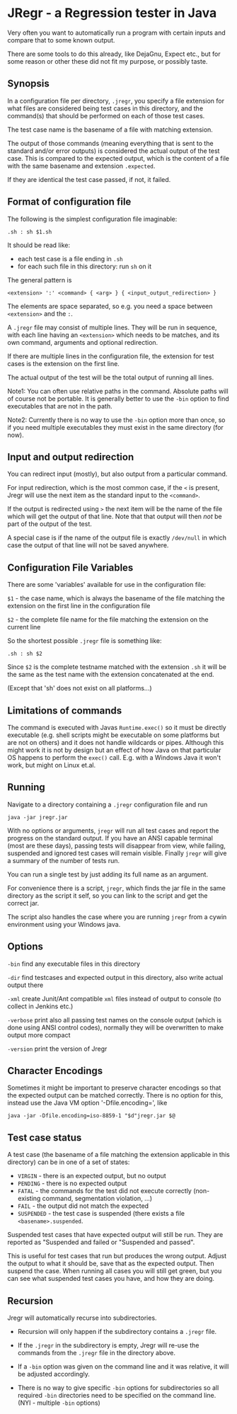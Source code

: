 JRegr - a Regression tester in Java
===================================

Very often you want to automatically run a program with certain inputs
and compare that to some known output.

There are some tools to do this already, like DejaGnu, Expect etc., but
for some reason or other these did not fit my purpose, or possibly
taste.

Synopsis
--------

In a configuration file per directory, `.jregr`, you specify a file
extension for what files are considered being test cases in this
directory, and the command(s) that should be performed on each of those
test cases.

The test case name is the basename of a file with matching extension.

The output of those commands (meaning everything that is sent to the
standard and/or error outputs) is considered the actual output of the
test case. This is compared to the expected output, which is the content
of a file with the same basename and extension `.expected`.

If they are identical the test case passed, if not, it failed.

Format of configuration file
----------------------------

The following is the simplest configuration file imaginable:

    .sh : sh $1.sh

It should be read like:

-   each test case is a file ending in `.sh`
-   for each such file in this directory: run `sh` on it

The general pattern is

    <extension> ':' <command> { <arg> } { <input_output_redirection> }

The elements are space separated, so e.g. you need a space between
`<extension>` and the `:`.

A `.jregr` file may consist of multiple lines. They will be run in
sequence, with each line having an `<extension>` which needs to be
matches, and its own command, arguments and optional redirection.

If there are multiple lines in the configuration file, the extension for
test cases is the extension on the first line.

The actual output of the test will be the total output of running all
lines.

Note1: You can often use relative paths in the command. Absolute paths
will of course not be portable. It is generally better to use the `-bin`
option to find executables that are not in the path.

Note2: Currently there is no way to use the `-bin` option more than
once, so if you need multiple executables they must exist in the same
directory (for now).

Input and output redirection
----------------------------

You can redirect input (mostly), but also output from a particular
command.

For input redirection, which is the most common case, if the `<` is
present, Jregr will use the next item as the standard input to the
`<command>`.

If the output is redirected using `>` the next item will be the name of
the file which will get the output of that line. Note that that output
will then *not* be part of the output of the test.

A special case is if the name of the output file is exactly `/dev/null`
in which case the output of that line will not be saved anywhere.

Configuration File Variables
----------------------------

There are some 'variables' available for use in the configuration file:

`$1` - the case name, which is always the basename of the file matching
the extension on the first line in the configuration file

`$2` - the complete file name for the file matching the extension on the
current line

So the shortest possible `.jregr` file is something like:

    .sh : sh $2

Since `$2` is the complete testname matched with the extension `.sh` it
will be the same as the test name with the extension concatenated at the
end.

(Except that 'sh' does not exist on all platforms...)

Limitations of commands
-----------------------

The command is executed with Javas `Runtime.exec()` so it must be
directly executable (e.g. shell scripts might be executable on some
platforms but are not on others) and it does not handle wildcards or
pipes. Although this might work it is not by design but an effect of how
Java on that particular OS happens to perform the `exec()` call. E.g.
with a Windows Java it won't work, but might on Linux et.al.

Running
-------

Navigate to a directory containing a `.jregr` configuration file and run

    java -jar jregr.jar

With no options or arguments, `jregr` will run all test cases and report
the progress on the standard output. If you have an ANSI capable
terminal (most are these days), passing tests will disappear from view,
while failing, suspended and ignored test cases will remain visible.
Finally `jregr` will give a summary of the number of tests run.

You can run a single test by just adding its full name as an argument.

For convenience there is a script, `jregr`, which finds the jar file in
the same directory as the script it self, so you can link to the script
and get the correct jar.

The script also handles the case where you are running `jregr` from a
cywin environment using your Windows java.

Options
-------

`-bin` find any executable files in this directory

`-dir` find testcases and expected output in this directory, also write
actual output there

`-xml` create Junit/Ant compatible `xml` files instead of output to
console (to collect in Jenkins etc.)

`-verbose` print also all passing test names on the console output
(which is done using ANSI control codes), normally they will be
overwritten to make output more compact

`-version` print the version of Jregr

Character Encodings
-------------------

Sometimes it might be important to preserve character encodings so that
the expected output can be matched correctly. There is no option for
this, instead use the Java VM option '-Dfile.encoding=<encoding>', like

    java -jar -Dfile.encoding=iso-8859-1 "$d"jregr.jar $@

Test case status
----------------

A test case (the basename of a file matching the extension applicable in
this directory) can be in one of a set of states:

-   `VIRGIN` - there is an expected output, but no output
-   `PENDING` - there is no expected output
-   `FATAL` - the commands for the test did not execute correctly
    (non-existing command, segmentation violation, ...)
-   `FAIL` - the output did not match the expected
-   `SUSPENDED` - the test case is suspended (there exists a file
    `<basename>.suspended`.

Suspended test cases that have expected output will still be run. They
are reported as "Suspended and failed or "Suspended and passed".

This is useful for test cases that run but produces the wrong output.
Adjust the output to what it should be, save that as the expected
output. Then suspend the case. When running all cases you will still get
green, but you can see what suspended test cases you have, and how they
are doing.

Recursion
---------

Jregr will automatically recurse into subdirectories.

-   Recursion will only happen if the subdirectory contains a `.jregr`
    file.

-   If the `.jregr` in the subdirectory is empty, Jregr will re-use the
    commands from the `.jregr` file in the directory above.

-   If a `-bin` option was given on the command line and it was
    relative, it will be adjusted accordingly.

-   There is no way to give specific `-bin` options for subdirectories
    so all required `-bin` directories need to be specified on the
    command line. (NYI - multiple `-bin` options)
